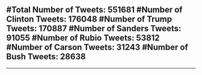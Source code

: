 #Total Number of Tweets: 551681 
#Number of Clinton Tweets: 176048
#Number of Trump Tweets: 170887
#Number of Sanders Tweets: 91055
#Number of Rubio Tweets: 53812
#Number of Carson Tweets: 31243
#Number of Bush Tweets: 28638
---
---
